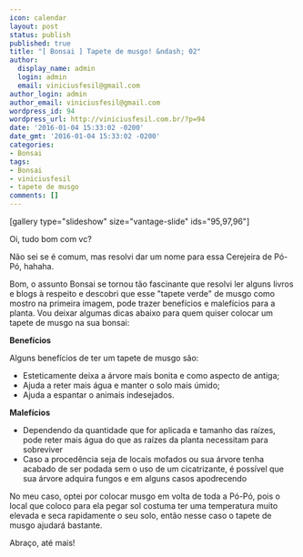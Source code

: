 ```yaml
---
icon: calendar
layout: post
status: publish
published: true
title: "[ Bonsai ] Tapete de musgo! &ndash; 02"
author:
  display_name: admin
  login: admin
  email: viniciusfesil@gmail.com
author_login: admin
author_email: viniciusfesil@gmail.com
wordpress_id: 94
wordpress_url: http://viniciusfesil.com.br/?p=94
date: '2016-01-04 15:33:02 -0200'
date_gmt: '2016-01-04 15:33:02 -0200'
categories:
- Bonsai
tags:
- Bonsai
- viniciusfesil
- tapete de musgo
comments: []
---
```

<p>[gallery type="slideshow" size="vantage-slide" ids="95,97,96"]</p>
<p>Oi, tudo bom com vc?</p>
<p>N&atilde;o sei se &eacute; comum, mas resolvi dar um nome para essa Cerejeira de P&oacute;-P&oacute;, hahaha.</p>
<p>Bom, o assunto Bonsai se tornou t&atilde;o fascinante que resolvi ler alguns livros e blogs &agrave; respeito e descobri que esse "tapete verde" de musgo como mostro na primeira imagem, pode trazer benef&iacute;cios e malef&iacute;cios para a planta. Vou deixar algumas dicas abaixo para quem quiser colocar um tapete de musgo na sua bonsai:</p>
<p><strong>Benef&iacute;cios</strong></p>
<p>Alguns benef&iacute;cios de ter um tapete de musgo s&atilde;o:</p>
<ul>
<li>Esteticamente deixa a &aacute;rvore mais bonita e como aspecto de antiga;</li>
<li>Ajuda a reter mais &aacute;gua e manter o solo mais &uacute;mido;</li>
<li>Ajuda a espantar o animais indesejados.</li>
</ul>
<p><strong>Malef&iacute;cios</strong></p>
<ul>
<li>Dependendo da quantidade que for aplicada e tamanho das ra&iacute;zes, pode reter mais &aacute;gua do que as ra&iacute;zes da planta necessitam para sobreviver</li>
<li>Caso a proced&ecirc;ncia seja de locais mofados ou sua &aacute;rvore&nbsp;tenha acabado de ser podada sem o uso de um cicatrizante, &eacute; poss&iacute;vel que sua &aacute;rvore adquira fungos e em alguns casos apodrecendo</li>
</ul>
<p>No meu caso, optei por colocar musgo em volta de toda a P&oacute;-P&oacute;, pois o local que coloco para ela pegar sol costuma ter uma temperatura muito elevada e seca rapidamente o seu solo, ent&atilde;o nesse caso o tapete de musgo ajudar&aacute; bastante.</p>
<p>Abra&ccedil;o, at&eacute; mais!</p>
